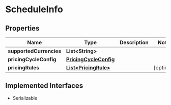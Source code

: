 

# ScheduleInfo


## Properties

| Name | Type | Description | Notes |
|------------ | ------------- | ------------- | -------------|
|**supportedCurrencies** | **List&lt;String&gt;** |  |  |
|**pricingCycleConfig** | [**PricingCycleConfig**](PricingCycleConfig.md) |  |  |
|**pricingRules** | [**List&lt;PricingRule&gt;**](PricingRule.md) |  |  [optional] |


## Implemented Interfaces

* Serializable


